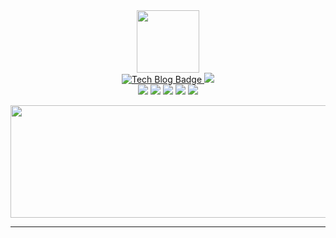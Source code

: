 

<div id="header" align="center">
    <img src="https://media.giphy.com/media/M9gbBd9nbDrOTu1Mqx/giphy.gif" width="100"/>
    
<div id="badges">
  <a href="https://sirius506775.github.io/">
    <img src="http://img.shields.io/badge/-Tech%20blog-FF4088?style=flat-square&logo=hugo&logoColor=white&link=https://sirius506775.github.io/" alt="Tech Blog Badge"/>
  </a>
  <a href="https://instagram.com/__runner_miel">
    <img src="https://img.shields.io/badge/-Instagram-black?style=flat-square&logo=Instagram&logoColor=white&link=mailto:sirius5076775@gmail.com)"/>
  </a>
</div>

</div>

<div align="center">
 <img src="https://img.shields.io/badge/GIT-E44C30.svg?style=flat-square&logo=git&logoColor=white"/>
 <img src="(https://img.shields.io/badge/Obsidian-%23483699.svg?style=flat-square&logo=obsidian&logoColor=white"/>
 <img src="https://img.shields.io/badge/Linux-FCC624.svg?style=flat-square&logo=linux&logoColor=black"/>
 <img src="https://img.shields.io/badge/Java-%23ED8B00.svg?style=flat-square&logo=openjdk&logoColor=white"/>
 <img src="https://img.shields.io/badge/springboot-F2F4F9.svg?style=flat-square&logo=springboot"/> <br>

 <!--    <img src="https://img.shields.io/badge/Dart-%230175C2.svg?style=flat-square&logo=dart&logoColor=white"/>
     <img src="https://img.shields.io/badge/Flutter-%2302569B.svg?style=flat-square&logo=Flutter"/>
-->
</div>

<p align="center">
  <a href="https://github.com/Sirius506775">
      <img src="https://github-profile-summary-cards.vercel.app/api/cards/profile-details?username=sirius506775" height="180px" width="800px"/>
   </a>
</p> 


---

<!-- <p align="left">
<img width='600' src="https://github-profile-trophy.vercel.app/?username=sirius506775" />
</p> -->

<!-- <img width='400' src="https://github-readme-stats-eight-theta.vercel.app/api?username=Sirius506775&show_icons=true&include_all_commits=true&count_private=true"/> -->
<!-- <img src="https://komarev.com/ghpvc/?username=Sirius506775&&style=flat-square&color=blue" alt="profiles view" /> -->
